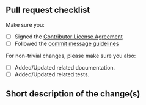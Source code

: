 <!--

Read our pull request guide:
https://sonarwhal.com/docs/contributor-guide/contributing/pull-requests.html

For the following items put an "x" between the square brackets
(i.e. [x]) if you completed the associated item.

-->

## Pull request checklist

Make sure you:

- [ ] Signed the [Contributor License Agreement](https://cla.js.foundation/sonarwhal/sonar)
- [ ] Followed the [commit message guidelines](https://sonarwhal.com/docs/contributor-guide/contributing/pull-requests.html#commitmessages)

For non-trivial changes, please make sure you also:

- [ ] Added/Updated related documentation.
- [ ] Added/Updated related tests.

## Short description of the change(s)

<!--

If this is a non-trivial change, include information such as what
benefits this change brings as well as possible drawbacks.

If this fixes an existing issue, include the relavant issue number(s).

Thank you for taking the time to open this PR!

-->

